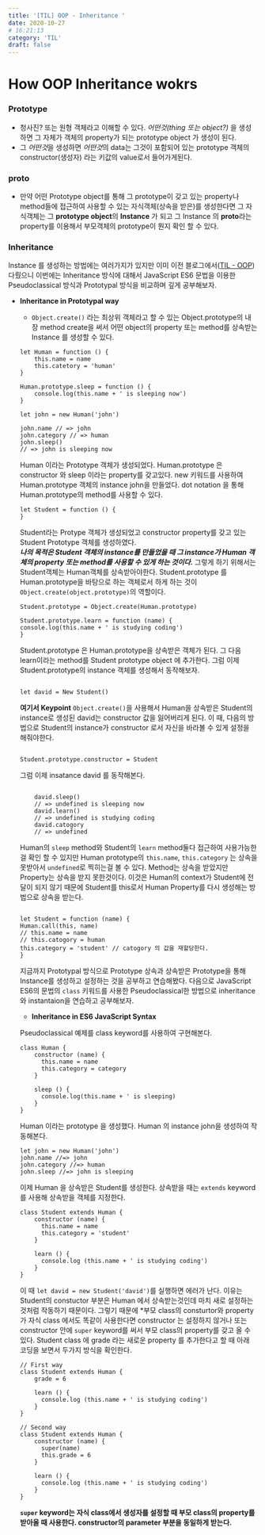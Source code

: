 ```yaml
---
title: '[TIL] OOP - Inheritance '
date: 2020-10-27
# 16:21:13
category: 'TIL'
draft: false
---
```


# How OOP Inheritance wokrs

### Prototype

- 청사진? 또는 원형 객체라고 이해할 수 있다. _어떤것(thing 또는 object?)_ 을 생성하면 그 자체가 객체의 property가 되는 prototype object 가 생성이 된다.
- 그 *어떤것*을 생성하면 *어떤것*의 data는 그것이 포함되어 있는 prototype 객체의 constructor(생성자) 라는 키값의 value로서 들어가게된다.

### **proto**

- 만약 어떤 Prototype object를 통해 그 prototype이 갖고 있는 property나 method들에 접근하여 사용할 수 있는 자식객체(상속을 받은)를 생성한다면 그 자식객체는 그 **prototype object**의 **Instance** 가 되고 그 Instance 의 **proto**라는 property를 이용해서 부모객체의 prototype이 뭔지 확인 할 수 있다.

### Inheritance

Instance 를 생성하는 방법에는 여러가지가 있지만 이미 이전 블로그에서([TIL - OOP](https://shyunlee.netlify.app/TIL/TIL_10272020-OOP/)) 다뤘으니 이번에는 Inheritance 방식에 대해서 JavaScript ES6 문법을 이용한 Pseudoclassical 방식과 Prototypal 방식을 비교하며 깊게 공부해보자.

- **Inheritance in Prototypal way**

  - `Object.create()` 라는 최상위 객체라고 할 수 있는 Object.prototype의 내장 method create을 써서 어떤 object의 property 또는 method를 상속받는 Instance 를 생성할 수 있다.

  ```
  let Human = function () {
      this.name = name
      this.catetory = 'human'
  }

  Human.prototype.sleep = function () {
      console.log(this.name + ' is sleeping now')
  }

  let john = new Human('john')

  john.name // => john
  john.category // => human
  john.sleep()
  // => john is sleeping now
  ```

  Human 이라는 Prototype 객체가 생성되었다. Human.prototype 은 constructor 와 sleep 이라는 property를 갖고있다.
  new 키워드를 사용하여 Human.prototype 객체의 instance john을 만들었다.
  dot notation 을 통해 Human.prototype의 method를 사용할 수 있다.

  ```
  let Student = function () {
  }
  ```

  Student라는 Protype 객체가 생성되었고 constructor property를 갖고 있는 Student Prototype 객체를 생성하였다.<br>
  **_나의 목적은 Student 객체의 instance를 만들었을 때 그 instance가 Human 객체의 property 또는 method를 사용할 수 있게 하는 것이다._**
  그렇게 하기 위해서는 Student객체는 Human객체를 상속받아야한다.
  Student.prototype 를 Human.prototype을 바탕으로 하는 객체로서 하게 하는 것이 `Object.create(object.prototype)`의 역할이다.

  ```
  Student.prototype = Object.create(Human.prototype)

  Student.prototype.learn = function (name) {
  console.log(this.name + ' is studying coding')
  }

  ```

  Student.prototype 은 Human.prototype을 상속받은 객체가 된다. 그 다음 learn이라는 method를 Student prototype object 에 추가한다.
  그럼 이제 Student.prototype의 instance 객체를 생성해서 동작해보자.

  ```

  let david = New Student()

  ```

  **여기서 Keypoint** `Object.create()`을 사용해서 Human을 상속받은 Student의 instance로 생성된 david는 constructor 값을 잃어버리게 된다. 이 때, 다음의 방법으로 Student의 instance가 constructor 로서 자신을 바라볼 수 있게 설정을 해줘야한다.

  ```

  Student.prototype.constructor = Student

  ```

  그럼 이제 insatance david 를 동작해본다.

  ```

      david.sleep()
      // => undefined is sleeping now
      david.learn()
      // => undefined is studying coding
      david.catogory
      // => undefined

  ```

  Human의 `sleep` method와 Student의 `learn` method둘다 접근하여 사용가능한걸 확인 할 수 있지만 Human prototype의 `this.name`, `this.category` 는 상속을 못받아서 `undefined`로 찍히는걸 볼 수 있다. Method는 상속을 받았지만 Property는 상속을 받지 못한것이다. 이것은 Human의 context가 Student에 전달이 되지 않기 때문에 Student를 this로서 Human Property를 다시 생성해는 방법으로 상속을 받는다.

  ```

  let Student = function (name) {
  Human.call(this, name)
  // this.name = name
  // this.catogory = human
  this.category = 'student' // catogory 의 값을 재할당한다.
  }

  ```

  지금까지 Prototypal 방식으로 Prototype 상속과 상속받은 Prototype을 통해 Instance를 생성하고 설정하는 것을 공부하고 연습해봤다.
  다음으로 JavaScript ES6의 문법의 `class` 키워드를 사용한 Pseudoclassical한 방법으로 inheritance와 instantaion을 연습하고 공부해보자.

  - **Inheritance in ES6 JavaScript Syntax**

  Pseudoclassical 예제를 class keyword를 사용하여 구현해본다.

  ```
  class Human {
      constructor (name) {
        this.name = name
        this.category = category
      }

      sleep () {
        console.log(this.name + ' is sleeping)
      }
  }
  ```

  Human 이라는 prototype 을 생성했다. Human 의 instance john을 생성하여 작동해본다.

  ```
  let john = new Human('john')
  john.name //=> john
  john.category //=> human
  john.sleep //=> john is sleeping
  ```

  이제 Human 을 상속받은 Student를 생성한다. 상속받을 때는 `extends` keyword 를 사용해 상속받을 객체를 지정한다.

  ```
  class Student extends Human {
      constructor (name) {
        this.name = name
        this.category = 'student'
      }

      learn () {
        console.log (this.name + ' is studying coding')
      }
  }
  ```

  이 때 `let david = new Student('david')`를 실행하면 에러가 난다. 이유는 Student의 constuctor 부분은 Human 에서 상속받는것인데 마치 새로 설정하는 것처럼 작동하기 때문이다. 그렇기 때문에 \*부모 class의 consturtor와 property가 자식 class 에서도 똑같이 사용한다면 constructor 는 설정하지 않거나 또는 constructor 안에 `super` keyword를 써서 부모 class의 property를 갖고 올 수 있다. Student class 에 grade 라는 새로운 property 를 추가한다고 할 때 아래 코딩을 보면서 두가지 방식을 확인한다.

  ```
  // First way
  class Student extends Human {
      grade = 6

      learn () {
        console.log (this.name + ' is studying coding')
      }
  }

  // Second way
  class Student extends Human {
      constructor (name) {
        super(name)
        this.grade = 6
      }

      learn () {
        console.log (this.name + ' is studying coding')
      }
  }
  ```

  **`super` keyword는 자식 class에서 생성자를 설정할 때 부모 class의 property를 받아올 때 사용한다. constructor의 parameter 부분을 동일하게 받는다.**
